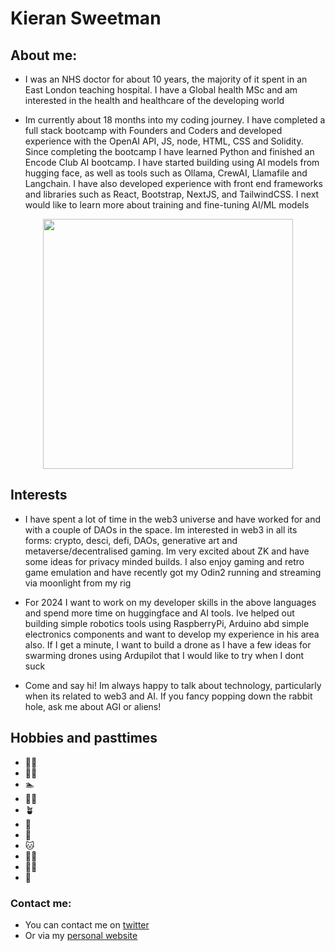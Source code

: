 # Kieran Sweetman

## About me:
* I was an NHS doctor for about 10 years, the majority of it spent in an East London teaching hospital. I have a Global health MSc and am interested in the health and healthcare of the developing world

* Im currently about 18 months into my coding journey.  I have completed a full stack bootcamp with Founders and Coders and developed experience with the OpenAI API, JS, node, HTML, CSS and Solidity.  Since completing the bootcamp I have learned Python and finished an Encode Club AI bootcamp.  I have started building using AI models from hugging face, as well as tools such as Ollama, CrewAI, Llamafile and Langchain.  I have also developed experience with front end frameworks and libraries such as React, Bootstrap, NextJS, and TailwindCSS. I next would like to learn more about training and fine-tuning AI/ML models

<div id="header" align="center">
  <img src="https://media.giphy.com/media/3o7TKnvDNYADdLYZIQ/giphy.gif" width="400"/>
</div>

## Interests
* I have spent a lot of time in the web3 universe and have worked for and with a couple of DAOs in the space.  Im interested in web3 in all its forms: crypto, desci, defi, DAOs, generative art and metaverse/decentralised gaming.  Im very excited about ZK and have some ideas for privacy minded builds.  I also enjoy gaming and retro game emulation and have recently got my Odin2 running and streaming via moonlight from my rig
  
* For 2024 I want to work on my developer skills in the above languages and spend more time on huggingface and AI tools.  Ive helped out building simple robotics tools using RaspberryPi, Arduino abd simple electronics components and want to develop my experience in his area also.  If I get a minute, I want to build a drone as I have a few ideas for swarming drones using Ardupilot that I would like to try when I dont suck

* Come and say hi! Im always happy to talk about technology, particularly when its related to web3 and AI.  If you fancy popping down the rabbit hole, ask me about AGI or aliens!

## Hobbies and pasttimes
-  :running_man:
-  :weight_lifting_man:   
-  :swimmer:   
-  :lotus_position_man:
-  :potted_plant:
-  :milky_way:
-  :dog:
-  :cat:
-  :man_health_worker:
-  :cook:
-  :boxing_glove:
 
 ### Contact me:
 - You can contact me on [twitter](https://www.twitter.com/thepowerof23)
 - Or via my [personal website](http://giantflyingegg.com)

   
